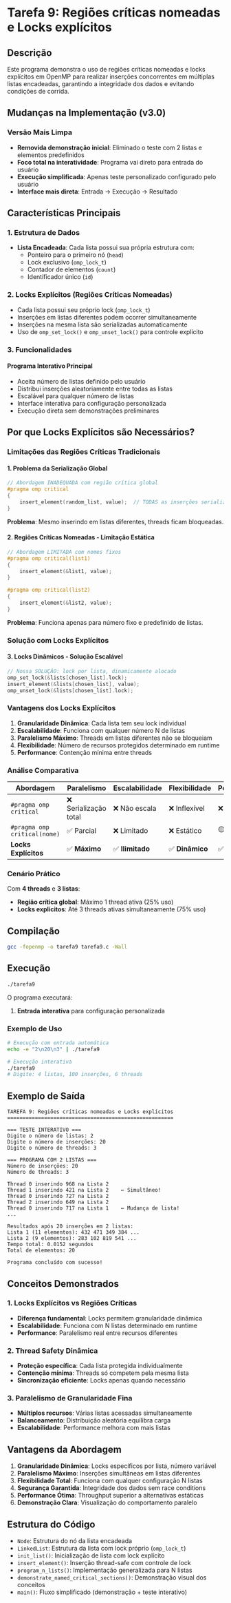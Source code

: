 # Tarefa 9: Regiões críticas nomeadas e Locks explícitos

## Descrição
Este programa demonstra o uso de regiões críticas nomeadas e locks explícitos em OpenMP para realizar inserções concorrentes em múltiplas listas encadeadas, garantindo a integridade dos dados e evitando condições de corrida.

## Mudanças na Implementação (v3.0)

### Versão Mais Limpa
- **Removida demonstração inicial**: Eliminado o teste com 2 listas e elementos predefinidos
- **Foco total na interatividade**: Programa vai direto para entrada do usuário
- **Execução simplificada**: Apenas teste personalizado configurado pelo usuário
- **Interface mais direta**: Entrada → Execução → Resultado

## Características Principais

### 1. Estrutura de Dados
- **Lista Encadeada**: Cada lista possui sua própria estrutura com:
  - Ponteiro para o primeiro nó (`head`)
  - Lock exclusivo (`omp_lock_t`)
  - Contador de elementos (`count`)
  - Identificador único (`id`)

### 2. Locks Explícitos (Regiões Críticas Nomeadas)
- Cada lista possui seu próprio lock (`omp_lock_t`)
- Inserções em listas diferentes podem ocorrer simultaneamente
- Inserções na mesma lista são serializadas automaticamente
- Uso de `omp_set_lock()` e `omp_unset_lock()` para controle explícito

### 3. Funcionalidades

#### Programa Interativo Principal
- Aceita número de listas definido pelo usuário
- Distribui inserções aleatoriamente entre todas as listas
- Escalável para qualquer número de listas
- Interface interativa para configuração personalizada
- Execução direta sem demonstrações preliminares

## Por que Locks Explícitos são Necessários?

### Limitações das Regiões Críticas Tradicionais

#### 1. **Problema da Serialização Global**
```c
// Abordagem INADEQUADA com região crítica global
#pragma omp critical
{
    insert_element(random_list, value);  // TODAS as inserções serializadas!
}
```
**Problema**: Mesmo inserindo em listas diferentes, threads ficam bloqueadas.

#### 2. **Regiões Críticas Nomeadas - Limitação Estática**
```c
// Abordagem LIMITADA com nomes fixos
#pragma omp critical(list1)
{
    insert_element(&list1, value);
}

#pragma omp critical(list2)
{
    insert_element(&list2, value);
}
```
**Problema**: Funciona apenas para número fixo e predefinido de listas.

### Solução com Locks Explícitos

#### 3. **Locks Dinâmicos - Solução Escalável**
```c
// Nossa SOLUÇÃO: lock por lista, dinamicamente alocado
omp_set_lock(&lists[chosen_list].lock);
insert_element(&lists[chosen_list], value);
omp_unset_lock(&lists[chosen_list].lock);
```

### Vantagens dos Locks Explícitos

1. **Granularidade Dinâmica**: Cada lista tem seu lock individual
2. **Escalabilidade**: Funciona com qualquer número N de listas
3. **Paralelismo Máximo**: Threads em listas diferentes não se bloqueiam
4. **Flexibilidade**: Número de recursos protegidos determinado em runtime
5. **Performance**: Contenção mínima entre threads

### Análise Comparativa

| Abordagem | Paralelismo | Escalabilidade | Flexibilidade | Performance |
|-----------|-------------|----------------|---------------|-------------|
| `#pragma omp critical` | ❌ Serialização total | ❌ Não escala | ❌ Inflexível | ❌ Baixa |
| `#pragma omp critical(nome)` | ✅ Parcial | ❌ Limitado | ❌ Estático | 🟡 Média |
| **Locks Explícitos** | ✅ **Máximo** | ✅ **Ilimitado** | ✅ **Dinâmico** | ✅ **Alta** |

### Cenário Prático
Com **4 threads** e **3 listas**:
- **Região crítica global**: Máximo 1 thread ativa (25% uso)
- **Locks explícitos**: Até 3 threads ativas simultaneamente (75% uso)

## Compilação

```bash
gcc -fopenmp -o tarefa9 tarefa9.c -Wall
```

## Execução

```bash
./tarefa9
```

O programa executará:
1. **Entrada interativa** para configuração personalizada

### Exemplo de Uso
```bash
# Execução com entrada automática
echo -e "2\n20\n3" | ./tarefa9

# Execução interativa
./tarefa9
# Digite: 4 listas, 100 inserções, 6 threads
```

## Exemplo de Saída

```
TAREFA 9: Regiões críticas nomeadas e Locks explícitos
======================================================

=== TESTE INTERATIVO ===
Digite o número de listas: 2
Digite o número de inserções: 20
Digite o número de threads: 3

=== PROGRAMA COM 2 LISTAS ===
Número de inserções: 20
Número de threads: 3

Thread 0 inserindo 968 na Lista 2
Thread 1 inserindo 421 na Lista 2    ← Simultâneo!
Thread 0 inserindo 727 na Lista 2
Thread 2 inserindo 649 na Lista 2
Thread 0 inserindo 717 na Lista 1    ← Mudança de lista!
...

Resultados após 20 inserções em 2 listas:
Lista 1 (11 elementos): 432 471 349 384 ...
Lista 2 (9 elementos): 283 102 819 541 ...
Tempo total: 0.0152 segundos
Total de elementos: 20

Programa concluído com sucesso!
```

## Conceitos Demonstrados

### 1. Locks Explícitos vs Regiões Críticas
- **Diferença fundamental**: Locks permitem granularidade dinâmica
- **Escalabilidade**: Funciona com N listas determinado em runtime
- **Performance**: Paralelismo real entre recursos diferentes

### 2. Thread Safety Dinâmica
- **Proteção específica**: Cada lista protegida individualmente
- **Contenção mínima**: Threads só competem pela mesma lista
- **Sincronização eficiente**: Locks apenas quando necessário

### 3. Paralelismo de Granularidade Fina
- **Múltiplos recursos**: Várias listas acessadas simultaneamente
- **Balanceamento**: Distribuição aleatória equilibra carga
- **Escalabilidade**: Performance melhora com mais listas

## Vantagens da Abordagem

1. **Granularidade Dinâmica**: Locks específicos por lista, número variável
2. **Paralelismo Máximo**: Inserções simultâneas em listas diferentes
3. **Flexibilidade Total**: Funciona com qualquer configuração N listas
4. **Segurança Garantida**: Integridade dos dados sem race conditions
5. **Performance Ótima**: Throughput superior a alternativas estáticas
6. **Demonstração Clara**: Visualização do comportamento paralelo

## Estrutura do Código

- `Node`: Estrutura do nó da lista encadeada
- `LinkedList`: Estrutura da lista com lock próprio (`omp_lock_t`)
- `init_list()`: Inicialização de lista com lock explícito
- `insert_element()`: Inserção thread-safe com controle de lock
- `program_n_lists()`: Implementação generalizada para N listas
- `demonstrate_named_critical_sections()`: Demonstração visual dos conceitos
- `main()`: Fluxo simplificado (demonstração + teste interativo)
